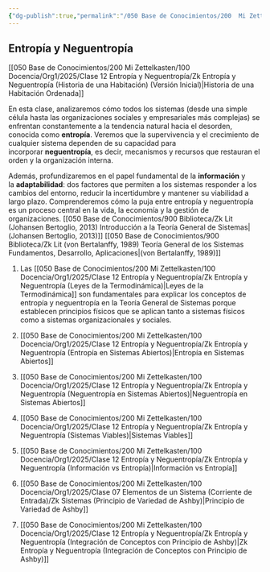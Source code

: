```yaml
---
{"dg-publish":true,"permalink":"/050 Base de Conocimientos/200  Mi Zettelkasten/100 Docencia/Org1/2025/Clase 12 Entropía y Neguentropía/Zk !MOC Entropía y Neguentropía/","tags":["moc","sistema"]}
---
```


## Entropía y Neguentropía

[[050 Base de Conocimientos/200  Mi Zettelkasten/100 Docencia/Org1/2025/Clase 12 Entropía y Neguentropía/Zk Entropía y Neguentropía (Historia de una Habitación) (Versión Inicial)\|Historia de una Habitación Ordenada]]

En esta clase, analizaremos cómo todos los sistemas (desde una simple célula hasta las organizaciones sociales y empresariales más complejas) se enfrentan constantemente a la tendencia natural hacia el desorden, conocida como **entropía**. Veremos que la supervivencia y el crecimiento de cualquier sistema dependen de su capacidad para incorporar **neguentropía**, es decir, mecanismos y recursos que restauran el orden y la organización interna.

Además, profundizaremos en el papel fundamental de la **información** y la **adaptabilidad**: dos factores que permiten a los sistemas responder a los cambios del entorno, reducir la incertidumbre y mantener su viabilidad a largo plazo. Comprenderemos cómo la puja entre entropía y neguentropía es un proceso central en la vida, la economía y la gestión de organizaciones.
[[050 Base de Conocimientos/900 Biblioteca/Zk Lit (Johansen Bertoglio, 2013) Introducción a la Teoría General de Sistemas\|(Johansen Bertoglio, 2013)]] [[050 Base de Conocimientos/900 Biblioteca/Zk Lit (von Bertalanffy, 1989) Teoría General de los Sistemas Fundamentos, Desarrollo, Aplicaciones\|(von Bertalanffy, 1989)]]

1. Las [[050 Base de Conocimientos/200  Mi Zettelkasten/100 Docencia/Org1/2025/Clase 12 Entropía y Neguentropía/Zk Entropía y Neguentropía (Leyes de la Termodinámica)\|Leyes de la Termodinámica]] son fundamentales para explicar los conceptos de entropía y neguentropía en la Teoría General de Sistemas porque establecen principios físicos que se aplican tanto a sistemas físicos como a sistemas organizacionales y sociales.

2. [[050 Base de Conocimientos/200  Mi Zettelkasten/100 Docencia/Org1/2025/Clase 12 Entropía y Neguentropía/Zk Entropía y Neguentropía (Entropía en Sistemas Abiertos)\|Entropía en Sistemas Abiertos]]
3. [[050 Base de Conocimientos/200  Mi Zettelkasten/100 Docencia/Org1/2025/Clase 12 Entropía y Neguentropía/Zk Entropía y Neguentropía (Neguentropía en Sistemas Abiertos)\|Neguentropía en Sistemas Abiertos]]
4. [[050 Base de Conocimientos/200  Mi Zettelkasten/100 Docencia/Org1/2025/Clase 12 Entropía y Neguentropía/Zk Entropía y Neguentropía (Sistemas Viables)\|Sistemas Viables]]
5. [[050 Base de Conocimientos/200  Mi Zettelkasten/100 Docencia/Org1/2025/Clase 12 Entropía y Neguentropía/Zk Entropía y Neguentropía (Información vs Entropía)\|Información vs Entropía]]
6. [[050 Base de Conocimientos/200  Mi Zettelkasten/100 Docencia/Org1/2025/Clase 07 Elementos de un Sistema (Corriente de Entrada)/Zk Sistemas (Principio de Variedad de Ashby)\|Principio de Variedad de Ashby]]
7. [[050 Base de Conocimientos/200  Mi Zettelkasten/100 Docencia/Org1/2025/Clase 12 Entropía y Neguentropía/Zk Entropía y Neguentropía (Integración de Conceptos con Principio de Ashby)\|Zk Entropía y Neguentropía (Integración de Conceptos con Principio de Ashby)]]
